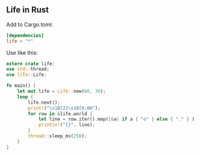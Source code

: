 Life in Rust
------------

Add to Cargo.toml:

```toml
[dependencies]
life = "*"
```

Use like this:

```rust
extern crate life;
use std::thread;
use life::Life;

fn main() {
    let mut life = Life::new(60, 30);
    loop {
        life.next();
        print!("\x1B[2J\x1B[0;0H");
        for row in &life.world {
            let line = row.iter().map(|&a| if a { "o" } else { "." } ).collect::<Vec<&str>>().concat();
            println!("{}", line);
        }
        thread::sleep_ms(250);
    }
}
```
